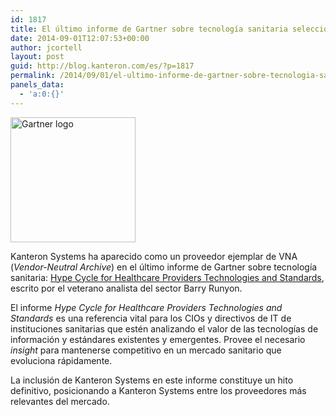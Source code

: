 ```yaml
---
id: 1817
title: El último informe de Gartner sobre tecnología sanitaria selecciona a Kanteron como proveedor ejemplar de VNA
date: 2014-09-01T12:07:53+00:00
author: jcortell
layout: post
guid: http://blog.kanteron.com/es/?p=1817
permalink: /2014/09/01/el-ultimo-informe-de-gartner-sobre-tecnologia-sanitaria-selecciona-a-kanteron-como-proveedor-ejemplar-de-vna/
panels_data:
  - 'a:0:{}'
---
```

<img class="aligncenter" src="https://www.gartner.com/imagesrv/images/gartner-tile.jpg" alt="Gartner logo" width="200" height="200" />

Kanteron Systems ha aparecido como un proveedor ejemplar de VNA (_Vendor-Neutral Archive_) en el último informe de Gartner sobre tecnología sanitaria: <a title="https://www.gartner.com/doc/2807718/hype-cycle-healthcare-provider-technologies" href="https://www.gartner.com/doc/2807718/hype-cycle-healthcare-provider-technologies" target="_blank">Hype Cycle for Healthcare Providers Technologies and Standards</a>, escrito por el veterano analista del sector Barry Runyon.

El informe _Hype Cycle for Healthcare Providers Technologies and Standards_ es una referencia vital para los CIOs y directivos de IT de instituciones sanitarias que estén analizando el valor de las tecnologías de información y estándares existentes y emergentes. Provee el necesario _insight_ para mantenerse competitivo en un mercado sanitario que evoluciona rápidamente.

La inclusión de Kanteron Systems en este informe constituye un hito definitivo, posicionando a Kanteron Systems entre los proveedores más relevantes del mercado.